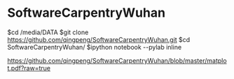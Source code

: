 SoftwareCarpentryWuhan
======================
$cd /media/DATA
$git clone https://github.com/qingpeng/SoftwareCarpentryWuhan.git
$cd SoftwareCarpentryWuhan/
$ipython notebook --pylab inline


https://github.com/qingpeng/SoftwareCarpentryWuhan/blob/master/matplot.pdf?raw=true


